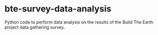 # bte-survey-data-analysis
Python code to perform data analysis on the results of the Build The Earth project data gathering survey. 
